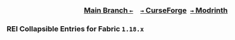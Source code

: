 ### <p align=right>[Main Branch `←`](https://github.com/KessokuTeaTime/REI-Collapsible-Entries)&emsp;[`→` CurseForge](https://www.curseforge.com/minecraft/mc-mods/rei-collapsible-entries)&ensp;[`→` Modrinth](https://modrinth.com/mod/rei-collapsible-entries)</p>

### REI Collapsible Entries for Fabric `1.18.x`
